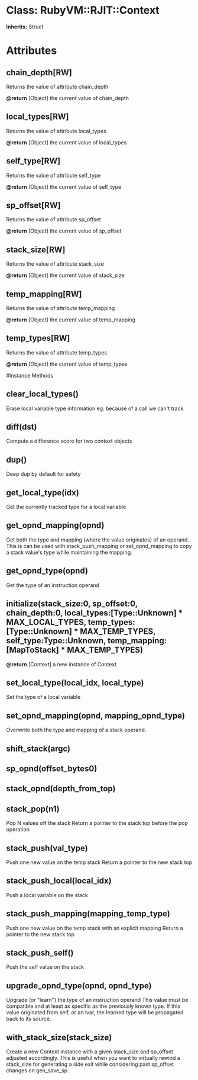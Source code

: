 # Class: RubyVM::RJIT::Context
**Inherits:** Struct
    



# Attributes
## chain_depth[RW] [](#attribute-i-chain_depth)
Returns the value of attribute chain_depth

**@return** [Object] the current value of chain_depth

## local_types[RW] [](#attribute-i-local_types)
Returns the value of attribute local_types

**@return** [Object] the current value of local_types

## self_type[RW] [](#attribute-i-self_type)
Returns the value of attribute self_type

**@return** [Object] the current value of self_type

## sp_offset[RW] [](#attribute-i-sp_offset)
Returns the value of attribute sp_offset

**@return** [Object] the current value of sp_offset

## stack_size[RW] [](#attribute-i-stack_size)
Returns the value of attribute stack_size

**@return** [Object] the current value of stack_size

## temp_mapping[RW] [](#attribute-i-temp_mapping)
Returns the value of attribute temp_mapping

**@return** [Object] the current value of temp_mapping

## temp_types[RW] [](#attribute-i-temp_types)
Returns the value of attribute temp_types

**@return** [Object] the current value of temp_types


#Instance Methods
## clear_local_types() [](#method-i-clear_local_types)
Erase local variable type information eg: because of a call we can't track

## diff(dst) [](#method-i-diff)
Compute a difference score for two context objects

## dup() [](#method-i-dup)
Deep dup by default for safety

## get_local_type(idx) [](#method-i-get_local_type)
Get the currently tracked type for a local variable

## get_opnd_mapping(opnd) [](#method-i-get_opnd_mapping)
Get both the type and mapping (where the value originates) of an operand. This
is can be used with stack_push_mapping or set_opnd_mapping to copy a stack
value's type while maintaining the mapping.

## get_opnd_type(opnd) [](#method-i-get_opnd_type)
Get the type of an instruction operand

## initialize(stack_size:0, sp_offset:0, chain_depth:0, local_types:[Type::Unknown] * MAX_LOCAL_TYPES, temp_types:[Type::Unknown] * MAX_TEMP_TYPES, self_type:Type::Unknown, temp_mapping:[MapToStack] * MAX_TEMP_TYPES) [](#method-i-initialize)

**@return** [Context] a new instance of Context

## set_local_type(local_idx, local_type) [](#method-i-set_local_type)
Set the type of a local variable

## set_opnd_mapping(opnd, mapping_opnd_type) [](#method-i-set_opnd_mapping)
Overwrite both the type and mapping of a stack operand.

## shift_stack(argc) [](#method-i-shift_stack)

## sp_opnd(offset_bytes0) [](#method-i-sp_opnd)

## stack_opnd(depth_from_top) [](#method-i-stack_opnd)

## stack_pop(n1) [](#method-i-stack_pop)
Pop N values off the stack Return a pointer to the stack top before the pop
operation

## stack_push(val_type) [](#method-i-stack_push)
Push one new value on the temp stack Return a pointer to the new stack top

## stack_push_local(local_idx) [](#method-i-stack_push_local)
Push a local variable on the stack

## stack_push_mapping(mapping_temp_type) [](#method-i-stack_push_mapping)
Push one new value on the temp stack with an explicit mapping Return a pointer
to the new stack top

## stack_push_self() [](#method-i-stack_push_self)
Push the self value on the stack

## upgrade_opnd_type(opnd, opnd_type) [](#method-i-upgrade_opnd_type)
Upgrade (or "learn") the type of an instruction operand This value must be
compatible and at least as specific as the previously known type. If this
value originated from self, or an lvar, the learned type will be propagated
back to its source.

## with_stack_size(stack_size) [](#method-i-with_stack_size)
Create a new Context instance with a given stack_size and sp_offset adjusted
accordingly. This is useful when you want to virtually rewind a stack_size for
generating a side exit while considering past sp_offset changes on
gen_save_sp.

